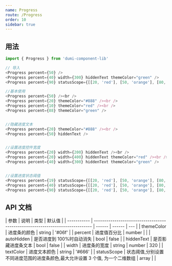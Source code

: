```yaml
---
name: Progress
route: /Progress
order: 10
sidebar: true
---
```


## 用法

```js
import { Progress } from 'dumi-component-lib'

// 导入
<Progress percent={50} />
<Progress percent={40} width={300} hiddenText themeColor="green" />
<Progress percent={90} statusScope={[[20, 'red'], [50, 'orange'], [80, '#06f']]} />

//基本使用
<Progress percent={50} /><br />
<Progress percent={20} themeColor="#888" /><br />
<Progress percent={10} themeColor="red" /><br />
<Progress percent={88} themeColor="green" />


//隐藏进度文本
<Progress percent={20} themeColor="#888" /><br />
<Progress percent={50} hiddenText />


//设置进度控件宽度
<Progress percent={20} width={200} hiddenText /><br />
<Progress percent={20} width={400} hiddenText themeColor="red" /><br />
<Progress percent={40} width={300} hiddenText themeColor="green" />


//设置进度状态阈值
<Progress percent={19} statusScope={[[20, 'red'], [50, 'orange'], [80, '#06f']]} /><br />
<Progress percent={40} statusScope={[[20, 'red'], [50, 'orange'], [80, '#06f']]} /><br />
<Progress percent={90} statusScope={[[20, 'red'], [50, 'orange'], [80, '#06f']]} />
```

## API 文档

| 参数        | 说明                                                                          | 类型   | 默认值 |
| ----------- | ----------------------------------------------------------------------------- | ------ | ------ | --- |
| themeColor  | 进度条的颜色                                                                  | string | '#06f' |
| percent     | 进度值百分比                                                                  | number |        |
| autoHidden  | 是否进度到 100%时自动消失                                                     | bool   | false  |
| hiddenText  | 是否影藏进度条文本                                                            | bool   | false  |
| width       | 进度条的宽度                                                                  | string | number | 320 |
| textColor   | 进度文本颜色                                                                  | string | '#666' |
| statusScope | 状态阈值,分别设置不同进度范围的进度条颜色,最大允许设置 3 个值, 为一个二维数组 | array  |        |

